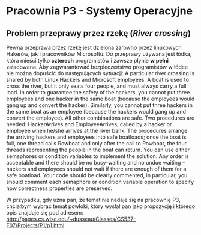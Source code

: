 # Pracownia P3 - Systemy Operacyjne

## Problem przeprawy przez rzekę (*River crossing*)
Pewna przeprawa przez rzekę jest dzielona zarówno przez linuxowych Hakerów, jak i 
pracowników Microsoftu. Do przeprawy używana jest łódka, która mieści tylko **czterech**
programistów i zawsze płynie **w pełni** załadowana.
Aby zagwarantować bezpieczeństwo programistów w łódce nie można dopuścić do 
następujących sytuacji:
A particular river crossing is shared by both Linux Hackers and Microsoft employees.
A boat is used to cross the river, but it only seats four people, and must always carry
a full load. In order to guarantee the safety of the hackers, you cannot put three
employees and one hacker in the same boat (because the employees would gang up
and convert the hacker). Similarly, you cannot put three hackers in the same boat as
an employee (because the hackers would gang up and convert the employee). All
other combinations are safe.
Two procedures are needed: HackerArrives and EmployeeArrives, called by a hacker
or employee when he/she arrives at the river bank. The procedures arrange the
arriving hackers and employees into safe boatloads; once the boat is full, one thread
calls Rowboat and only after the call to Rowboat, the four threads representing the
people in the boat can return.
You can use either semaphores or condition variables to implement the solution. Any
order is acceptable and there should be no busy-waiting and no undue waiting –
hackers and employees should not wait if there are enough of them for a safe
boatload. Your code should be clearly commented, in particular, you should comment
each semaphore or condition variable operation to specify how correctness
properties are preserved.

W przypadku, gdy uzna pan, że temat nie nadaje się na pracownię P3, chciałbym wybrać temat powłoki, który wysłał pan jako propozycję i którego opis znajduje się pod adresem: http://pages.cs.wisc.edu/~dusseau/Classes/CS537-F07/Projects/P1/p1.html.
